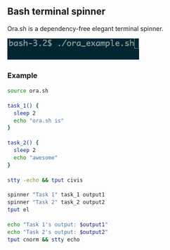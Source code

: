 ## Bash terminal spinner
Ora.sh is a dependency-free elegant terminal spinner.

![](out.gif)

### Example

```sh
source ora.sh

task_1() {
  sleep 2
  echo "ora.sh is"
}

task_2() {
  sleep 2
  echo "awesome"
}

stty -echo && tput civis

spinner "Task 1" task_1 output1
spinner "Task 2" task_2 output2
tput el

echo "Task 1's output: $output1"
echo "Task 2's output: $output2"
tput cnorm && stty echo

```
